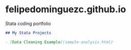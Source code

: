 # felipedominguezc.github.io
Stata coding portfolio

```markdown
## My Stata Projects

- [Data Cleaning Example](sample-analysis.html)

